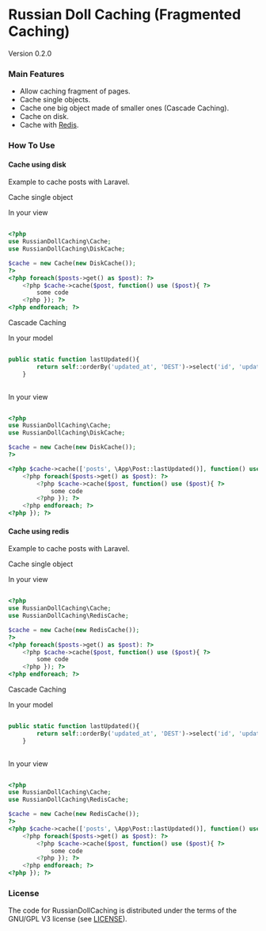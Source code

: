 # Russian Doll Caching (Fragmented Caching)
Version 0.2.0

### Main Features ###
- Allow caching fragment of pages.
- Cache single objects.
- Cache one big object made of smaller ones (Cascade Caching).
- Cache on disk.
- Cache with [Redis](http://redis.io/).

### How To Use ###

#### Cache using disk ####
Example to cache posts with Laravel.

Cache single object

In your view

```php

<?php
use RussianDollCaching\Cache;
use RussianDollCaching\DiskCache;

$cache = new Cache(new DiskCache());
?>
<?php foreach($posts->get() as $post): ?>
    <?php $cache->cache($post, function() use ($post){ ?>
        some code
    <?php }); ?>
<?php endforeach; ?>

```

Cascade Caching

In your model

```php

public static function lastUpdated(){
        return self::orderBy('updated_at', 'DEST')->select('id', 'updated_at')->first();
    }
    
```

In your view

```php

<?php
use RussianDollCaching\Cache;
use RussianDollCaching\DiskCache;

$cache = new Cache(new DiskCache());
?>

<?php $cache->cache(['posts', \App\Post::lastUpdated()], function() use ($cache, $posts){   ?>
    <?php foreach($posts->get() as $post): ?>
        <?php $cache->cache($post, function() use ($post){ ?>
            some code
        <?php }); ?>
    <?php endforeach; ?>
<?php }); ?>

```

#### Cache using redis ####
Example to cache posts with Laravel.

Cache single object

In your view

```php

<?php
use RussianDollCaching\Cache;
use RussianDollCaching\RedisCache;

$cache = new Cache(new RedisCache());
?>
<?php foreach($posts->get() as $post): ?>
    <?php $cache->cache($post, function() use ($post){ ?>
        some code
    <?php }); ?>
<?php endforeach; ?>

```

Cascade Caching

In your model

```php

public static function lastUpdated(){
        return self::orderBy('updated_at', 'DEST')->select('id', 'updated_at')->first();
    }
    
```

In your view

```php

<?php
use RussianDollCaching\Cache;
use RussianDollCaching\RedisCache;

$cache = new Cache(new RedisCache());
?>
<?php $cache->cache(['posts', \App\Post::lastUpdated()], function() use ($cache, $posts){   ?>
    <?php foreach($posts->get() as $post): ?>
        <?php $cache->cache($post, function() use ($post){ ?>
            some code
        <?php }); ?>
    <?php endforeach; ?>
<?php }); ?>

```

### License ###
The code for RussianDollCaching is distributed under the terms of the GNU/GPL V3 license (see [LICENSE](LICENSE)).
